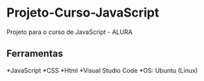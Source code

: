 # Projeto-Curso-JavaScript
Projeto para o curso de JavaScript - ALURA

## Ferramentas
*JavaScript
*CSS
*Html
*Visual Studio Code
*OS: Ubuntu (Linux)
